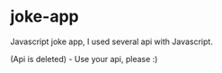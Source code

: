 # joke-app
Javascript joke app,
I used several api with Javascript.

(Api is deleted) - Use your api, please :)
